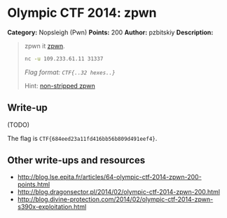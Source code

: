 # Olympic CTF 2014: zpwn

**Category:** Nopsleigh (Pwn)
**Points:** 200
**Author:** pzbitskiy
**Description:**

> zpwn it [zpwn](zpwn).
>
> ```bash
> nc -u 109.233.61.11 31337
> ```
>
> _Flag format: `CTF{..32 hexes..}`_
>
> Hint: [non-stripped zpwn](zpwn-no-strip)

## Write-up

(TODO)

The flag is `CTF{684eed23a11fd416bb56b809d491eef4}`.

## Other write-ups and resources

* <http://blog.lse.epita.fr/articles/64-olympic-ctf-2014-zpwn-200-points.html>
* <http://blog.dragonsector.pl/2014/02/olympic-ctf-2014-zpwn-200.html>
* <http://blog.divine-protection.com/2014/02/olympic-ctf-2014-zpwn-s390x-exploitation.html>
